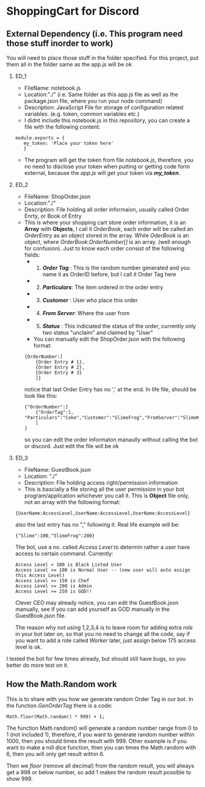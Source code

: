 # ShoppingCart for Discord

## External Dependency (i.e. This program need those stuff inorder to work)

You will need to place those stuff in the folder specified. For this project, put them all in the folder same as the app.js will be ok
1. ED_1
   - FileName: notebook.js
   - Location:"./" (i.e. Same folder as this app.js file as well as the package.json file, where you run your node command)
   - Description: JavaScript File for storage of configuration related variables. (e.g. token, common variables etc.)
   - I didnt include this notebook.js in this repository, you can create a file with the following content:
   ```
   module.exports = {
      my_token: 'Place your token here'
      }
   ```
   - The program will get the token from file *notebook.js*, therefore, you no need to disclose your token when putting or getting code form external, because the *app.js* will get your token via ***my_token***.
   
2. ED_2
   - FileName: ShopOrder.json
   - Location:"./" 
   - Description: File holding all order informaion, usually called Order Enrty, or Book of Entry
   - This is where your shopping cart store order information, it is an **Array** with **Objects**, I call it *OrderBook*, each order will be called an *OrderEntry* as an object stored in the array. While *OderBook* is an object, where *OrderBook.OrderNumber[]* is an array. (well enough for confusion). Just to know each order consist of the following fields:
     - 1. ***Order Tag***  : This is the random number generated and you name it as OrderID before, but I call it Order Tag here
     - 2. ***Particulars***: The item ordered in the order entry
     - 3. ***Customer***   : User who place this order
     - 4. ***From Server***: Where the user from
     - 5. ***Status***     : This indiciated the status of the order, currently only two status "unclaim" and claimed by "User"
     - You can manually edit the ShopOrder.json with the following format:
     ```
     {OrderNumber:[
         {Order Entry # 1},
         {Order Entry # 2},
         {Order Entry # 3}
         ]}
     ```
     notice that last Order Entry has no ',' at the end.
     In life file, should be look like this:
     ```
     {"OrderNumber":[
         {"OrderTag":1, "Particulars":"Coke","Customer":"SlimeFrog","FromServer":"SlimeKingdom","Status":"unclaim"}
         ]
     }
     ```
     so you can edit the order informaton manaully without calling the bot or discord. Just edit the file will be ok
3. ED_3
   - FileName: GuestBook.json
   - Location: "./"
   - Description: File holding access right/permission information
   - This is bascially a file storing all the user permission in your bot program/application whichever you call it. This is **Object** file only, not an array with the following format:
   ```
   {UserName:AccessLevel,UserName:AccessLevel,UserName:AccessLevel}
   ```
   also the last entry has no "," following it.
   Real life example will be:
   ```
   {"Slime":100,"SlimeFrog":200}
   ```
   The bot, use a no. called *Access Level* to determin rather a user have access to certain command. Currently:
   ```
   Access Level < 100 is Black Listed User
   Access Level >= 100 is Normal User -- (new user will auto assign this Access Level)
   Access Level >= 150 is Chef
   Access Level >= 200 is Admin
   Access Level >= 250 is GOD!!
   ```
   Clever CEO may already notice, you can edit the GuestBook.json manually, see if you can add yourself as GOD manually in the GuestBook.json file.
   
   The reason why not using 1,2,3,4 is to leave room for adding extra *role* in your bot later on, so that you no need to change all the code, say if you want to add a role called *Worker* later, just assign below 175 access level is ok.
   
I tested the bot for few times already, but should still have bugs, so you better do more test on it.

## How the Math.Random work

This is to share with you how we generate random Order Tag in our bot. In the function *GenOrderTag* there is a code:
```
Math.floor(Math.random() * 999) + 1;
```
The function Math.random() will generate a random number range from 0 to 1 (not included 1), therefore, if you want to generate random number within 1000, then you should times the result with 999. Other example is if you want to make a roll dice function, then you can times the Math.random with 6, then you will only get result within 6.

Then we *floor* (remove all decimal) from the random result, you will always get a 998 or below number, so add 1 makes the random result possible to show 999.

